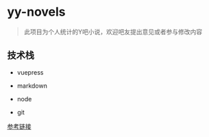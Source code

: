 # yy-novels

> 此项目为个人统计的Y吧小说，欢迎吧友提出意见或者参与修改内容

## 技术栈

* vuepress

* markdown
* node
* git

[参考链接](https://blog.csdn.net/wb121017405/article/details/106491856)